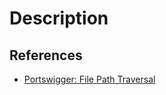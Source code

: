 # Description

## References

- [Portswigger: File Path Traversal](https://portswigger.net/web-security/file-path-traversal)